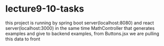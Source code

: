 # lecture9-10-tasks
this project is running by spring boot server(localhost:8080) and react server(localhost:3000) in the same time
MathController that generates examples and give to backend examples, from Buttons.jsx we are pulling this data to front
